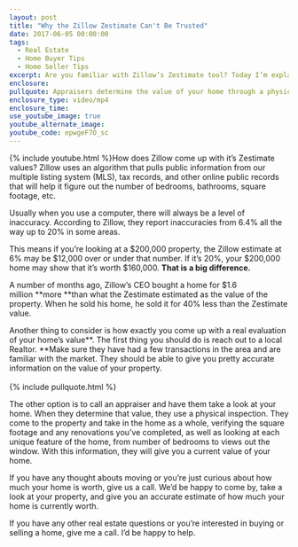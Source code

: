 ```yaml
---
layout: post
title: "Why the Zillow Zestimate Can't Be Trusted"
date: 2017-06-05 00:00:00
tags:
  - Real Estate
  - Home Buyer Tips
  - Home Seller Tips
excerpt: Are you familiar with Zillow’s Zestimate tool? Today I’m explaining what exactly a Zillow Zestimate is and what makes it so inaccurate.
enclosure:
pullquote: Appraisers determine the value of your home through a physical inspection.
enclosure_type: video/mp4
enclosure_time:
use_youtube_image: true
youtube_alternate_image:
youtube_code: epwgeF7O_sc
---
```



{% include youtube.html %}How does Zillow come up with it’s Zestimate values? Zillow uses an algorithm that pulls public information from our multiple listing system (MLS), tax records, and other online public records that will help it figure out the number of bedrooms, bathrooms, square footage, etc.

Usually when you use a computer, there will always be a level of inaccuracy. According to Zillow, they report inaccuracies from 6.4% all the way up to 20% in some areas.

This means if you’re looking at a $200,000 property, the Zillow estimate at 6% may be $12,000 over or under that number. If it’s 20%, your $200,000 home may show that it’s worth $160,000. **That is a big difference.**

A number of months ago, Zillow’s CEO bought a home for $1.6 million&nbsp;**more&nbsp;**than what the Zestimate estimated as the value of the property. When he sold his home, he sold it for 40% less than the Zestimate value.

Another thing to consider is how exactly you come up with a real evaluation of your home’s value**. The first thing you should do is reach out to a local Realtor.&nbsp;**Make sure they have had a few transactions in the area and are familiar with the market. They should be able to give you pretty accurate information on the value of your property.
<br>
<br>{% include pullquote.html %}

The other option is to call an appraiser and have them take a look at your home. When they determine that value, they use a physical inspection. They come to the property and take in the home as a whole, verifying the square footage and any renovations you’ve completed, as well as looking at each unique feature of the home, from number of bedrooms to views out the window. With this information, they will give you a current value of your home.

If you have any thought abouts moving or you’re just curious about how much your home is worth, give us a call. We’d be happy to come by, take a look at your property, and give you an accurate estimate of how much your home is currently worth.

If you have any other real estate questions or you’re interested in buying or selling a home, give me a call. I’d be happy to help.